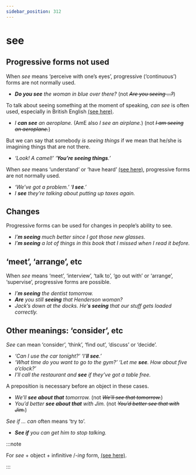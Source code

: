```yaml
---
sidebar_position: 312
---
```


# see

## Progressive forms not used

When *see* means ‘perceive with one’s eyes’, progressive (‘continuous’) forms are not normally used.

- ***Do you see** the woman in blue over there?* (not *~~Are you seeing …?~~*)

To talk about seeing something at the moment of speaking, *can see* is often used, especially in British English [(see here)](./../../grammar/modal-auxiliary-verbs/can-and-could-with-see-hear-etc).

- *I **can see** an aeroplane.* (AmE also *I see an airplane.*) (not *~~I am seeing an aeroplane.~~*)

But we can say that somebody *is seeing things* if we mean that he/she is imagining things that are not there.

- *‘Look! A camel!’ ‘**You’re seeing things**.’*

When *see* means ‘understand’ or ‘have heard’ [(see here)](./hear-see-etc-with-that-clause), progressive forms are not normally used.

- *‘We’ve got a problem.’ ‘**I see**.’*
- *I **see** they’re talking about putting up taxes again.*

## Changes

Progressive forms can be used for changes in people’s ability to see.

- *I’**m seeing** much better since I got those new glasses.*
- *I’**m seeing** a lot of things in this book that I missed when I read it before.*

## ‘meet’, ‘arrange’, etc

When *see* means ‘meet’, ‘interview’, ‘talk to’, ‘go out with’ or ‘arrange’, ‘supervise’, progressive forms are possible.

- *I’**m seeing** the dentist tomorrow.*
- ***Are** you still **seeing** that Henderson woman?*
- *Jack’s down at the docks. He’**s seeing** that our stuff gets loaded correctly.*

## Other meanings: ‘consider’, etc

*See* can mean ‘consider’, ‘think’, ‘find out’, ‘discuss’ or ‘decide’.

- *‘Can I use the car tonight?’ ‘I’**ll see**.’*
- *‘What time do you want to go to the gym?’ ‘Let me **see**. How about five o’clock?’*
- *I’ll call the restaurant and **see** if they’ve got a table free.*

A preposition is necessary before an object in these cases.

- *We’ll **see about that** tomorrow.* (not *~~We’ll see that tomorrow.~~*)
- *You’d better **see about that** with Jim.* (not *~~You’d better see that with Jim.~~*)

*See if … can* often means ‘try to’.

- ***See if** you can get him to stop talking.*

:::note

For *see* + object + infinitive /*\-ing* form, [(see here)](./../../grammar/infinitives-ing-forms-and-past-participles-after-nouns-verbs-etc/hear-see-etc-object-verb-form).

:::
